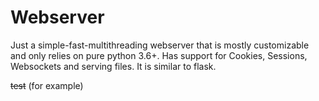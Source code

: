 # Webserver
Just a simple-fast-multithreading webserver that is mostly customizable and only relies on pure python 3.6+.
Has support for Cookies, Sessions, Websockets and serving files. It is similar to flask.

~~test~~ (for example)

